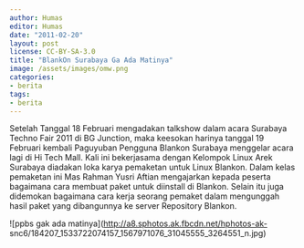 ```yaml
---
author: Humas
editor: Humas
date: "2011-02-20"
layout: post
license: CC-BY-SA-3.0
title: "BlankOn Surabaya Ga Ada Matinya"
image: /assets/images/omw.png
categories:
- berita
tags:
- berita
---
```


Setelah Tanggal 18 Februari mengadakan talkshow  dalam acara Surabaya Techno
Fair 2011 di BG Junction, maka keesokan harinya tanggal 19 Februari kembali
Paguyuban Pengguna Blankon Surabaya menggelar acara lagi di Hi Tech Mall. Kali
ini bekerjasama dengan Kelompok Linux Arek Surabaya diadakan loka karya
pemaketan untuk Linux Blankon. Dalam kelas pemaketan ini Mas Rahman Yusri
Aftian mengajarkan kepada peserta bagaimana cara membuat paket untuk diinstall
di Blankon. Selain itu juga didemokan bagaimana cara kerja seorang pemaket
dalam mengunggah hasil paket yang dibangunnya ke server Repository Blankon.

![ppbs gak ada matinya](http://a8.sphotos.ak.fbcdn.net/hphotos-ak-
snc6/184207_1533722074157_1567971076_31045555_3264551_n.jpg)




    